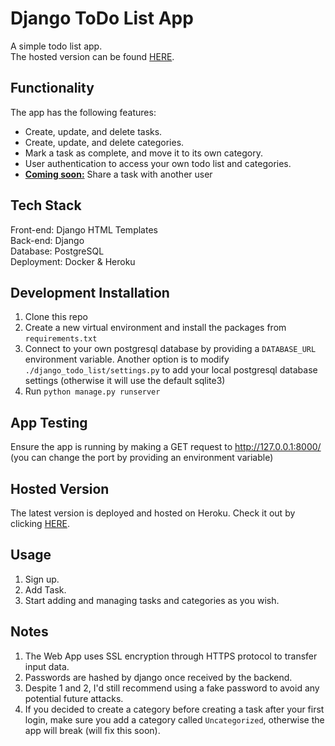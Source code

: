 # Django ToDo List App
A simple todo list app.<br>
The hosted version can be found [HERE](https://powerful-reef-25565.herokuapp.com/).

## Functionality
The app has the following features:
- Create, update, and delete tasks.
- Create, update, and delete categories.
- Mark a task as complete, and move it to its own category.
- User authentication to access your own todo list and categories.
- <b><u>Coming soon:</u></b> Share a task with another user

## Tech Stack
Front-end: Django HTML Templates<br>
Back-end: Django<br>
Database: PostgreSQL<br>
Deployment: Docker & Heroku

## Development Installation
1. Clone this repo
2. Create a new virtual environment and install the packages from `requirements.txt`
3. Connect to your own postgresql database by providing a `DATABASE_URL` environment variable. Another option is to modify `./django_todo_list/settings.py` to add your local postgresql database settings (otherwise it will use the default sqlite3)
4. Run `python manage.py runserver`

## App Testing
Ensure the app is running by making a GET request to http://127.0.0.1:8000/ (you can change the port by providing an environment variable)

## Hosted Version
The latest version is deployed and hosted on Heroku. Check it out by clicking [HERE](https://smart-brain-karim.herokuapp.com/).

## Usage
1. Sign up.
2. Add Task.
3. Start adding and managing tasks and categories as you wish.

## Notes
1. The Web App uses SSL encryption through HTTPS protocol to transfer input data.
2. Passwords are hashed by django once received by the backend.
3. Despite 1 and 2, I'd still recommend using a fake password to avoid any potential future attacks.
4. If you decided to create a category before creating a task after your first login, make sure you add a category called `Uncategorized`, otherwise the app will break (will fix this soon).